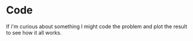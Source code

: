 # Code
If i'm curious about something I might code the problem and plot the result to see how it all works.
